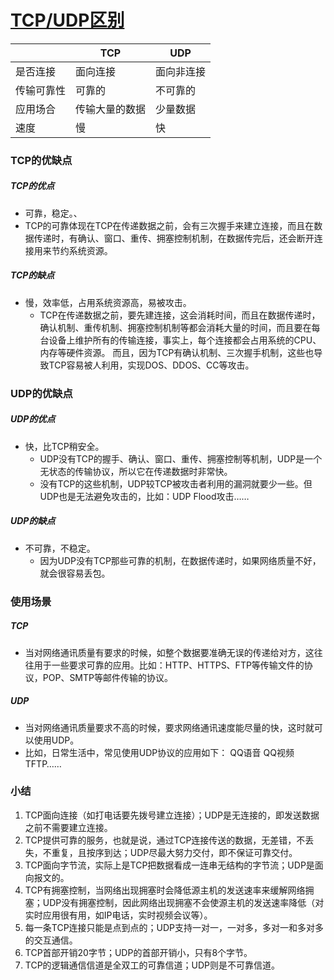 # [TCP/UDP区别](http://www.cnblogs.com/xiaomayizoe/p/5258754.html)

|            | TCP            | UDP        |
| ---------- | -------------- | ---------- |
| 是否连接   | 面向连接       | 面向非连接 |
| 传输可靠性 | 可靠的         | 不可靠的   |
| 应用场合   | 传输大量的数据 | 少量数据   |
| 速度       | 慢             | 快         |

### TCP的优缺点

##### TCP的优点

-  可靠，稳定。、
  - TCP的可靠体现在TCP在传递数据之前，会有三次握手来建立连接，而且在数据传递时，有确认、窗口、重传、拥塞控制机制，在数据传完后，还会断开连接用来节约系统资源。

#####  TCP的缺点

- 慢，效率低，占用系统资源高，易被攻击。
  - TCP在传递数据之前，要先建连接，这会消耗时间，而且在数据传递时，确认机制、重传机制、拥塞控制机制等都会消耗大量的时间，而且要在每台设备上维护所有的传输连接，事实上，每个连接都会占用系统的CPU、内存等硬件资源。 而且，因为TCP有确认机制、三次握手机制，这些也导致TCP容易被人利用，实现DOS、DDOS、CC等攻击。

### UDP的优缺点

##### UDP的优点

- 快，比TCP稍安全。
  - UDP没有TCP的握手、确认、窗口、重传、拥塞控制等机制，UDP是一个无状态的传输协议，所以它在传递数据时非常快。
  - 没有TCP的这些机制，UDP较TCP被攻击者利用的漏洞就要少一些。但UDP也是无法避免攻击的，比如：UDP Flood攻击……

##### UDP的缺点

- 不可靠，不稳定。
  - 因为UDP没有TCP那些可靠的机制，在数据传递时，如果网络质量不好，就会很容易丢包。 

### 使用场景

##### TCP

- 当对网络通讯质量有要求的时候，如整个数据要准确无误的传递给对方，这往往用于一些要求可靠的应用。比如：HTTP、HTTPS、FTP等传输文件的协议，POP、SMTP等邮件传输的协议。

##### UDP

- 当对网络通讯质量要求不高的时候，要求网络通讯速度能尽量的快，这时就可以使用UDP。 
- 比如，日常生活中，常见使用UDP协议的应用如下： QQ语音 QQ视频 TFTP……

### 小结

1. TCP面向连接（如打电话要先拨号建立连接）；UDP是无连接的，即发送数据之前不需要建立连接。
2. TCP提供可靠的服务，也就是说，通过TCP连接传送的数据，无差错，不丢失，不重复，且按序到达；UDP尽最大努力交付，即不保证可靠交付。
3. TCP面向字节流，实际上是TCP把数据看成一连串无结构的字节流；UDP是面向报文的。
4. TCP有拥塞控制，当网络出现拥塞时会降低源主机的发送速率来缓解网络拥塞；UDP没有拥塞控制，因此网络出现拥塞不会使源主机的发送速率降低（对实时应用很有用，如IP电话，实时视频会议等）。
5. 每一条TCP连接只能是点到点的；UDP支持一对一，一对多，多对一和多对多的交互通信。
6. TCP首部开销20字节；UDP的首部开销小，只有8个字节。
7. TCP的逻辑通信信道是全双工的可靠信道；UDP则是不可靠信道。



